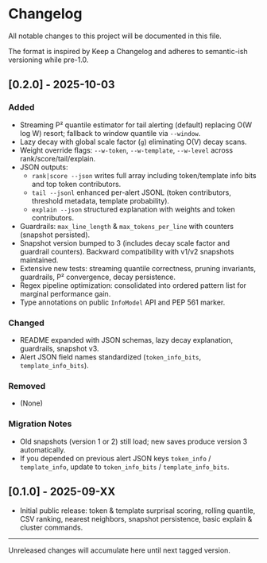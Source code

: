 # Changelog

All notable changes to this project will be documented in this file.

The format is inspired by Keep a Changelog and adheres to semantic-ish versioning while pre-1.0.

## [0.2.0] - 2025-10-03
### Added
- Streaming P² quantile estimator for tail alerting (default) replacing O(W log W) resort; fallback to window quantile via `--window`.
- Lazy decay with global scale factor (`g`) eliminating O(V) decay scans.
- Weight override flags: `--w-token`, `--w-template`, `--w-level` across rank/score/tail/explain.
- JSON outputs:
  - `rank|score --json` writes full array including token/template info bits and top token contributors.
  - `tail --jsonl` enhanced per-alert JSONL (token contributors, threshold metadata, template probability).
  - `explain --json` structured explanation with weights and token contributors.
- Guardrails: `max_line_length` & `max_tokens_per_line` with counters (snapshot persisted).
- Snapshot version bumped to 3 (includes decay scale factor and guardrail counters). Backward compatibility with v1/v2 snapshots maintained.
- Extensive new tests: streaming quantile correctness, pruning invariants, guardrails, P² convergence, decay persistence.
- Regex pipeline optimization: consolidated into ordered pattern list for marginal performance gain.
- Type annotations on public `InfoModel` API and PEP 561 marker.

### Changed
- README expanded with JSON schemas, lazy decay explanation, guardrails, snapshot v3.
- Alert JSON field names standardized (`token_info_bits`, `template_info_bits`).

### Removed
- (None)

### Migration Notes
- Old snapshots (version 1 or 2) still load; new saves produce version 3 automatically.
- If you depended on previous alert JSON keys `token_info` / `template_info`, update to `token_info_bits` / `template_info_bits`.

## [0.1.0] - 2025-09-XX
- Initial public release: token & template surprisal scoring, rolling quantile, CSV ranking, nearest neighbors, snapshot persistence, basic explain & cluster commands.

---

Unreleased changes will accumulate here until next tagged version.
